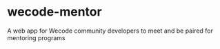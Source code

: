 # wecode-mentor
A web app for Wecode community developers to meet and be paired for mentoring programs  
